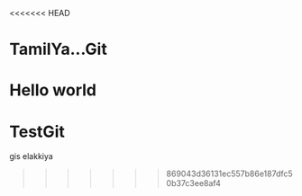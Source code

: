 <<<<<<< HEAD
# TamilYa...Git
Hello world
=======
# TestGit
gis elakkiya
>>>>>>> 869043d36131ec557b86e187dfc50b37c3ee8af4
